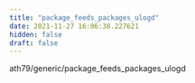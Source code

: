 ```yaml
---
title: "package_feeds_packages_ulogd"
date: 2021-11-27 16:06:38.227621
hidden: false
draft: false
---
```


ath79/generic/package_feeds_packages_ulogd

